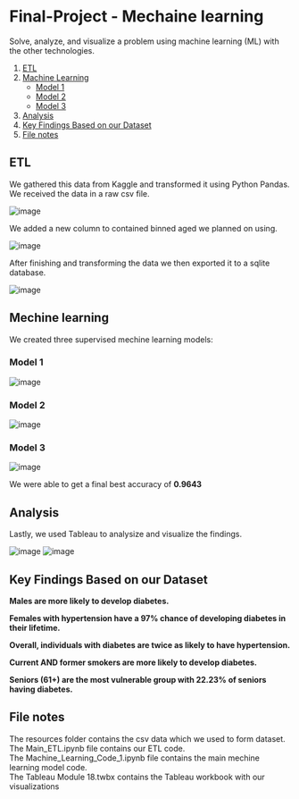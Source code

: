 # Final-Project - Mechaine learning    
 Solve, analyze, and visualize a problem using machine learning (ML) with the other technologies.   

       
1. [ETL](#etl)
2. [Machine Learning](#machine-learning)  
   - [Model 1](#model-1)
   - [Model 2](#model-2)  
   - [Model 3](#model-3)  
3. [Analysis](#analysis)    
4. [Key Findings Based on our Dataset](#key-findings)
5. [File notes](#file-notes)



## ETL <a name="etl"></a>
We gathered this data from Kaggle and transformed it using Python Pandas. We received the data in a raw csv file. <br />

![image](https://github.com/dclaxto1/Final-Project/assets/128431134/d85d2429-f78f-41a1-a07b-940025fa3609)

We added a new column to contained binned aged we planned on using. <br />

![image](https://github.com/dclaxto1/Final-Project/assets/128431134/5a7f6f53-f704-4ff1-ba66-44d85c5c08a4)

After finishing and transforming the data we then exported it to a sqlite database.  <br />

![image](https://github.com/dclaxto1/Final-Project/assets/128431134/de1bd81f-e63b-44db-b575-deb3f5f10ead)

## Mechine learning <a name="machine-learning"></a>
We created three supervised mechine learning models:

### Model 1 <a name="model-1"></a>
![image](https://github.com/dclaxto1/Final-Project/assets/128431134/f860790c-58c1-4b3b-8f5a-06ee8bd8968c)


### Model 2 <a name="model-2"></a>
![image](https://github.com/dclaxto1/Final-Project/assets/128431134/5a325253-56f8-4664-afc2-b0ac8751b59d)

### Model 3 <a name="model-3"></a>
![image](https://github.com/dclaxto1/Final-Project/assets/128431134/7b96bc41-6753-4ba5-ac17-dc992f12879f)

We were able to get a final best accuracy of **0.9643**

## Analysis <a name="analysis"></a>
Lastly, we used Tableau to analysize and visualize the findings.<br />

![image](https://github.com/dclaxto1/Final-Project/assets/128431134/716e7a9a-d494-4caf-8f55-c435458a8abf)
![image](https://github.com/dclaxto1/Final-Project/assets/128431134/991ef825-d455-4985-b6b2-a76986b91caf)

## Key Findings Based on our Dataset <a name="key-findings"></a>
**Males are more likely to develop diabetes.**

**Females with hypertension have a 97% chance of developing diabetes in their lifetime.**

**Overall, individuals with diabetes are twice as likely to have hypertension.**

**Current AND former smokers are more likely to develop diabetes.** 

**Seniors (61+) are the most vulnerable group with 22.23% of seniors having diabetes.**
 
## File notes <a name="file-notes"></a>
The resources folder contains the csv data which we used to form dataset. <br />
The Main_ETL.ipynb file contains our ETL code.<br />
The Machine_Learning_Code_1.ipynb file contains the main mechine learning model code. <br />
The Tableau Module 18.twbx contains the Tableau workbook with our visualizations








